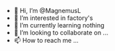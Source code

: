 - 👋 Hi, I’m @MagnemusL
- 👀 I’m interested in factory's
- 🌱 I’m currently learning nothing
- 💞️ I’m looking to collaborate on ...
- 📫 How to reach me ...

<!---
MagnemusL/MagnemusL is a ✨ special ✨ repository because its `README.md` (this file) appears on your GitHub profile.
You can click the Preview link to take a look at your changes.
--->
